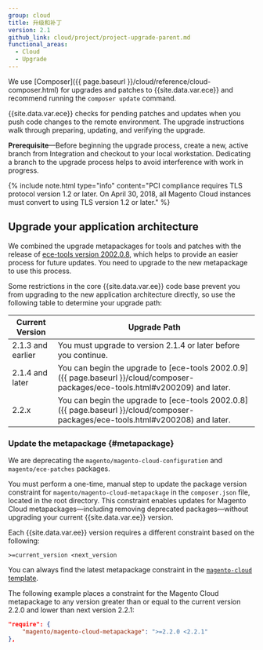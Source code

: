 ```yaml
---
group: cloud
title: 升级和补丁
version: 2.1
github_link: cloud/project/project-upgrade-parent.md
functional_areas:
  - Cloud
  - Upgrade
---
```

We use [Composer]({{ page.baseurl }}/cloud/reference/cloud-composer.html) for upgrades and patches to {{site.data.var.ece}} and recommend running the `composer update` command.

{{site.data.var.ece}} checks for pending patches and updates when you push code changes to the remote environment. The upgrade instructions walk through preparing, updating, and verifying the upgrade.

**Prerequisite**—Before beginning the upgrade process, create a new, active branch from Integration and checkout to your local workstation. Dedicating a branch to the upgrade process helps to avoid interference with work in progress.

{% include note.html type="info" content="PCI compliance requires TLS protocol version 1.2 or later. On April 30, 2018, all Magento Cloud instances must convert to using TLS version 1.2 or later." %}

## Upgrade your application architecture
We combined the upgrade metapackages for tools and patches with the release of [ece-tools version 2002.0.8](http://devdocs.magento.com/guides/v2.2/cloud/composer-packages/ece-tools.html#v200208), which helps to provide an easier process for future updates. You need to upgrade to the new metapackage to use this process.

Some restrictions in the core {{site.data.var.ee}} code base prevent you from upgrading to the new application architecture directly, so use the following table to determine your upgrade path:

| Current Version | Upgrade Path |
| --- | --- |
| 2.1.3 and earlier | You must upgrade to version 2.1.4 or later before you continue. |
| 2.1.4 and later | You can begin the upgrade to [ece-tools 2002.0.9]({{ page.baseurl }}/cloud/composer-packages/ece-tools.html#v200209) and later. |
| 2.2.x | You can begin the upgrade to [ece-tools 2002.0.8]({{ page.baseurl }}/cloud/composer-packages/ece-tools.html#v200208) and later. |

### Update the metapackage {#metapackage}
We are deprecating the `magento/magento-cloud-configuration` and `magento/ece-patches` packages.

You must perform a one-time, manual step to update the package version constraint for `magento/magento-cloud-metapackage` in the `composer.json` file, located in the root directory. This constraint enables updates for Magento Cloud metapackages—including removing deprecated packages—without upgrading your current {{site.data.var.ee}} version.

Each {{site.data.var.ee}} version requires a different constraint based on the following:

```
>=current_version <next_version
```

You can always find the latest metapackage constraint in the [`magento-cloud` template](https://github.com/magento/magento-cloud/blob/master/composer.json).

The following example places a constraint for the Magento Cloud metapackage to any version greater than or equal to the current version 2.2.0 and lower than next version 2.2.1:

```json
"require": {
    "magento/magento-cloud-metapackage": ">=2.2.0 <2.2.1"
},
```
